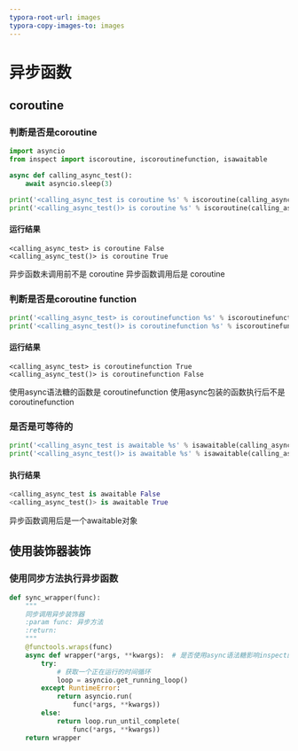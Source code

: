 ```yaml
---
typora-root-url: images
typora-copy-images-to: images
---
```


# 异步函数
## coroutine
### 判断是否是coroutine
```python
import asyncio
from inspect import iscoroutine, iscoroutinefunction, isawaitable

async def calling_async_test():
    await asyncio.sleep(3)

print('<calling_async_test is coroutine %s' % iscoroutine(calling_async_test()))
print('<calling_async_test()> is coroutine %s' % iscoroutine(calling_async_test()))
```
#### 运行结果
```
<calling_async_test> is coroutine False
<calling_async_test()> is coroutine True
```
异步函数未调用前不是 coroutine
异步函数调用后是 coroutine

### 判断是否是coroutine function
```python
print('<calling_async_test> is coroutinefunction %s' % iscoroutinefunction(calling_async_test))
print('<calling_async_test()> is coroutinefunction %s' % iscoroutinefunction(calling_async_test()))
```


#### 运行结果
```
<calling_async_test> is coroutinefunction True
<calling_async_test()> is coroutinefunction False
```
使用async语法糖的函数是 coroutinefunction
使用async包装的函数执行后不是 coroutinefunction

### 是否是可等待的
```python
print('<calling_async_test is awaitable %s' % isawaitable(calling_async_test)
print('<calling_async_test()> is awaitable %s' % isawaitable(calling_async_test()))
```
#### 执行结果
```python
<calling_async_test is awaitable False
<calling_async_test()> is awaitable True
```
异步函数调用后是一个awaitable对象

## 使用装饰器装饰
### 使用同步方法执行异步函数
```python
def sync_wrapper(func):
    """
    同步调用异步装饰器
    :param func: 异步方法
    :return:
    """
    @functools.wraps(func)
    async def wrapper(*args, **kwargs):  # 是否使用async语法糖影响inspect的判断
        try:
            # 获取一个正在运行的时间循环
            loop = asyncio.get_running_loop()
        except RuntimeError:
            return asyncio.run(
                func(*args, **kwargs))
        else:
            return loop.run_until_complete(
                func(*args, **kwargs))
    return wrapper
```

